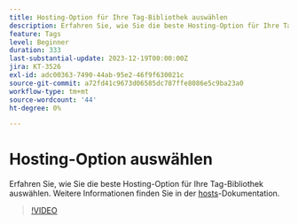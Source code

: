 ```yaml
---
title: Hosting-Option für Ihre Tag-Bibliothek auswählen
description: Erfahren Sie, wie Sie die beste Hosting-Option für Ihre Tag-Bibliothek auswählen.
feature: Tags
level: Beginner
duration: 333
last-substantial-update: 2023-12-19T00:00:00Z
jira: KT-3526
exl-id: adc00363-7490-44ab-95e2-46f9f630021c
source-git-commit: a72fd41c9673d06585dc787ffe8086e5c9ba23a0
workflow-type: tm+mt
source-wordcount: '44'
ht-degree: 0%

---
```


# Hosting-Option auswählen

Erfahren Sie, wie Sie die beste Hosting-Option für Ihre Tag-Bibliothek auswählen. Weitere Informationen finden Sie in der [hosts](https://experienceleague.adobe.com/docs/experience-platform/tags/publish/hosts/hosts-overview.html)-Dokumentation.

>[!VIDEO](https://video.tv.adobe.com/v/28728/?learn=on)
